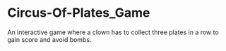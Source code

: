 # Circus-Of-Plates_Game
An interactive game where a clown has to collect three plates in a row to gain score and avoid bombs.
